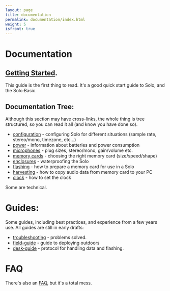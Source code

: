 ```yaml
---
layout: page
title: documentation
permalink: documentation/index.html
weight: 5
isfront: true
---
```


# Documentation

## [Getting Started](/documentation/getting-started.html).

This guide is the first thing to read.  It's a good quick start guide
to Solo, and the Solo:Basic.


## Documentation Tree:

Although this section may have cross-links, the whole thing is tree
structured, so you can read it all (and know you have done so).

* [configuration](configuration.html) - configuring Solo for different situations (sample rate, stereo/mono, timezone, etc...)
* [power](power/) - information about batteries and power consumption
* [microphones](microphones.html) - plug sizes, stereo/mono, gain/volume etc.
* [memory cards](memory_cards/) - choosing the right memory card (size/speed/shape)
* [enclosures](enclosures.html) - waterproofing the Solo
* [flashing](flashing.html) - how to prepare a memory card for use in a Solo
* [harvesting](harvesting.html) - how to copy audio data from memory card to your PC
* [clock](clock.html) - how to set the clock

Some are technical.

# Guides:

Some guides, including best practices, and experience from a few years
use.  All guides are still in early drafts:

* [troubleshooting](troubleshooting.html) - problems solved.
* [field-guide](field-guide.html) - guide to deploying outdoors
* [desk-guide](desk-guide.html)  - protocol for handling data and flashing.

# FAQ

There's also an [FAQ](faq.html), but it's a total mess.
